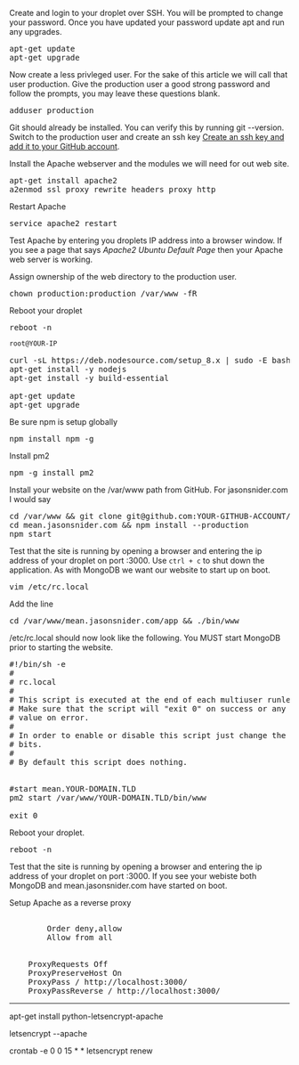 <p>Create and login to your droplet over SSH. You will be prompted to change your password. Once you have updated your password update apt and run any upgrades.</p>

<pre>
apt-get update
apt-get upgrade
</pre>
<p>
Now create a less privleged user. For the sake of this article we will call that user production. Give the production user a good strong password and follow the prompts, you may leave these questions blank.
</p>

<pre>
adduser production 
</pre>

Git should already be installed. You can verify this by running git --version. Switch to the production user and create an ssh key <a href="https://help.github.com/articles/connecting-to-github-with-ssh/" target="_blank">Create an ssh key and add it to your GitHub account</a>. 

<p>Install the Apache webserver and the modules we will need for out web site.</p>

<pre>
apt-get install apache2
a2enmod ssl proxy rewrite headers proxy_http
</pre>

<p>Restart Apache</p>

<pre>
service apache2 restart
</pre>

<p>Test Apache by entering you droplets IP address into a browser window. If you see a page that says <em>Apache2 Ubuntu Default Page</em> then your Apache web server is working.</p>

Assign ownership of the web directory to the production user.
<pre>
chown production:production /var/www -fR
</pre>

Reboot your droplet
<pre>
reboot -n
</pre>

```sh
root@YOUR-IP
```

<pre>
curl -sL https://deb.nodesource.com/setup_8.x | sudo -E bash -
apt-get install -y nodejs
apt-get install -y build-essential

apt-get update
apt-get upgrade
</pre>

<p>Be sure npm is setup globally</p>

<pre>
npm install npm -g
</pre>

Install pm2

<pre>npm -g install pm2</pre>

<p>Install your website on the /var/www path from GitHub. For jasonsnider.com I would say</p> 

<pre>
cd /var/www && git clone git@github.com:YOUR-GITHUB-ACCOUNT/mean.example.com.git
cd mean.jasonsnider.com && npm install --production
npm start
</pre>

<p>Test that the site is running by opening a browser and entering the ip address of your droplet on port :3000. Use <code>ctrl + c</code> to shut down the application. As with MongoDB we want our website to start up on boot.</p>
<pre>vim /etc/rc.local</pre>
<p>Add the line</p>
<pre>cd /var/www/mean.jasonsnider.com/app && ./bin/www</pre>

<p>/etc/rc.local should now look like the following. You MUST start MongoDB prior to starting the website.</p>

<pre>
#!/bin/sh -e
#
# rc.local
#
# This script is executed at the end of each multiuser runlevel.
# Make sure that the script will "exit 0" on success or any other
# value on error.
#
# In order to enable or disable this script just change the execution
# bits.
#
# By default this script does nothing.


#start mean.YOUR-DOMAIN.TLD
pm2 start /var/www/YOUR-DOMAIN.TLD/bin/www

exit 0
</pre>

Reboot your droplet.

<pre>
reboot -n
</pre>

<p>Test that the site is running by opening a browser and entering the ip address of your droplet on port :3000. If you see your webiste both MongoDB and mean.jasonsnider.com have started on boot.</p>

<p>Setup Apache as a reverse proxy</p>

<pre>
	<Proxy *>
		Order deny,allow
		Allow from all
	</Proxy>

	ProxyRequests Off
	ProxyPreserveHost On
	ProxyPass / http://localhost:3000/
	ProxyPassReverse / http://localhost:3000/
</pre>

--------------------------------------------------------------------------------

apt-get install python-letsencrypt-apache

letsencrypt --apache

crontab -e
0 0 15 * * letsencrypt renew
